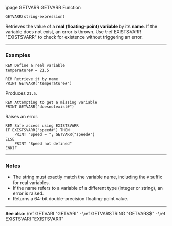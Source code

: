 \page GETVARR GETVARR Function

```basic
GETVARR(string-expression)
```

Retrieves the value of a **real (floating-point) variable** by its **name**.
If the variable does not exist, an error is thrown.
Use \ref EXISTSVARR "EXISTSVARR" to check for existence without triggering an error.

---

### Examples

```basic
REM Define a real variable
temperature# = 21.5

REM Retrieve it by name
PRINT GETVARR("temperature#")
```

Produces `21.5`.

```basic
REM Attempting to get a missing variable
PRINT GETVARR("doesnotexist#")
```

Raises an error.

```basic
REM Safe access using EXISTSVARR
IF EXISTSVARR("speed#") THEN
    PRINT "Speed = "; GETVARR("speed#")
ELSE
    PRINT "Speed not defined"
ENDIF
```

---

### Notes

* The string must exactly match the variable name, including the `#` suffix for real variables.
* If the name refers to a variable of a different type (integer or string), an error is raised.
* Returns a 64-bit double-precision floating-point value.

---

**See also:**
\ref GETVARI "GETVARI" · \ref GETVARSTRING "GETVARS$" · \ref EXISTSVARI "EXISTSVARR"
